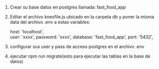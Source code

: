 
1. Crear su base datos en postgres llamada: fast_food_app
   
2. Editar el archivo knexfile.js ubicado en la carpeta db y poner la misma data del archivo .env a estas variables:

      host: 'localhost',  
      user: 'xxxx',
      password: 'xxxx',
      database: 'fast_food_app',
      port: '5432',
   
3. configurar sus user y pass de acceso postgres en el archivo .env
   
4. ejecutar npm run migrate(esto para ejecutar las tablas en la base de datos)

